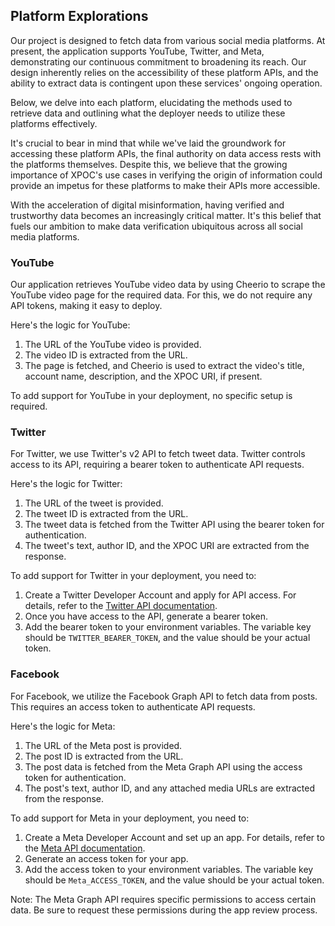 ## Platform Explorations

Our project is designed to fetch data from various social media platforms. At present, the application supports YouTube, Twitter, and Meta, demonstrating our continuous commitment to broadening its reach. Our design inherently relies on the accessibility of these platform APIs, and the ability to extract data is contingent upon these services' ongoing operation.

Below, we delve into each platform, elucidating the methods used to retrieve data and outlining what the deployer needs to utilize these platforms effectively.

It's crucial to bear in mind that while we've laid the groundwork for accessing these platform APIs, the final authority on data access rests with the platforms themselves. Despite this, we believe that the growing importance of XPOC's use cases in verifying the origin of information could provide an impetus for these platforms to make their APIs more accessible.

With the acceleration of digital misinformation, having verified and trustworthy data becomes an increasingly critical matter. It's this belief that fuels our ambition to make data verification ubiquitous across all social media platforms.

### YouTube

Our application retrieves YouTube video data by using Cheerio to scrape the YouTube video page for the required data. For this, we do not require any API tokens, making it easy to deploy.

Here's the logic for YouTube:

1. The URL of the YouTube video is provided.
2. The video ID is extracted from the URL.
3. The page is fetched, and Cheerio is used to extract the video's title, account name, description, and the XPOC URI, if present.

To add support for YouTube in your deployment, no specific setup is required.

### Twitter

For Twitter, we use Twitter's v2 API to fetch tweet data. Twitter controls access to its API, requiring a bearer token to authenticate API requests.

Here's the logic for Twitter:

1. The URL of the tweet is provided.
2. The tweet ID is extracted from the URL.
3. The tweet data is fetched from the Twitter API using the bearer token for authentication.
4. The tweet's text, author ID, and the XPOC URI are extracted from the response.

To add support for Twitter in your deployment, you need to:

1. Create a Twitter Developer Account and apply for API access. For details, refer to the [Twitter API documentation](https://developer.twitter.com/en/docs).
2. Once you have access to the API, generate a bearer token.
3. Add the bearer token to your environment variables. The variable key should be `TWITTER_BEARER_TOKEN`, and the value should be your actual token.

### Facebook

For Facebook, we utilize the Facebook Graph API to fetch data from posts. This requires an access token to authenticate API requests.

Here's the logic for Meta:

1. The URL of the Meta post is provided.
2. The post ID is extracted from the URL.
3. The post data is fetched from the Meta Graph API using the access token for authentication.
4. The post's text, author ID, and any attached media URLs are extracted from the response.

To add support for Meta in your deployment, you need to:

1. Create a Meta Developer Account and set up an app. For details, refer to the [Meta API documentation](https://developers.facebook.com/docs/graph-api/overview).
2. Generate an access token for your app.
3. Add the access token to your environment variables. The variable key should be `Meta_ACCESS_TOKEN`, and the value should be your actual token.

Note: The Meta Graph API requires specific permissions to access certain data. Be sure to request these permissions during the app review process.

